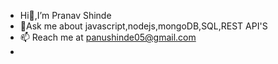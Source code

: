 - Hi👋,I’m Pranav Shinde
- 💬Ask me about javascript,nodejs,mongoDB,SQL,REST API'S
- 📫 Reach me at panushinde05@gmail.com
-

<!---
pranavshinde45/pranavshinde45 is a ✨ special ✨ repository because its `README.md` (this file) appears on your GitHub profile.
You can click the Preview link to take a look at your changes.
--->
